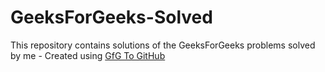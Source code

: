 # GeeksForGeeks-Solved
This repository contains solutions of the GeeksForGeeks problems solved by me - Created using [GfG To GitHub](https://github.com/AtharvaNanavate/GfG-To-GitHub)
